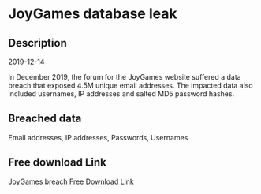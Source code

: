 # JoyGames database leak

## Description

2019-12-14

In December 2019, the forum for the JoyGames website suffered a data breach that exposed 4.5M unique email addresses. The impacted data also included usernames, IP addresses and salted MD5 password hashes.

## Breached data

Email addresses, IP addresses, Passwords, Usernames

## Free download Link

[JoyGames breach Free Download Link](https://link-to.net/1229997/962.8358378161789/dynamic/?r=aHR0cHM6Ly93d3cubWVkaWFmaXJlLmNvbS92aWV3L2lUU0gxMUtWZkdWT1pKQi9qb3lnYW1lcy5tZS9maWxl)
